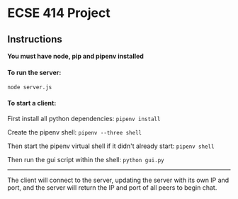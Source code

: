 # ECSE 414 Project

## Instructions

**You must have node, pip and pipenv installed**

#### To run the server:
`node server.js`

#### To start a client:
First install all python dependencies: `pipenv install`

Create the pipenv shell: `pipenv --three shell`

Then start the pipenv virtual shell if it didn't already start: `pipenv shell`

Then run the gui script within the shell: `python gui.py`

---
The client will connect to the server, updating the server with its own IP and port, and the server will return the IP and port of all peers to begin chat.
